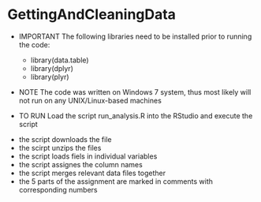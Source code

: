 GettingAndCleaningData
======================

* IMPORTANT
The following libraries need to be installed prior to running the code:
  - library(data.table)
  - library(dplyr)
  - library(plyr)

* NOTE
The code was written on Windows 7 system, thus most likely will not run on any UNIX/Linux-based machines

* TO RUN
Load the script run_analysis.R into the RStudio and execute the script
 - the script downloads the file
 - the scirpt unzips the files
 - the script loads fiels in individual variables
 - the script assignes the column names
 - the script merges relevant data files together
 - the 5 parts of the assignment are marked in comments with corresponding numbers
